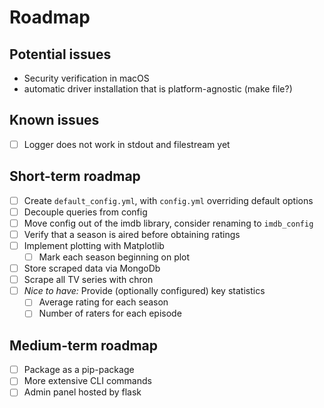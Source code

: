 # Roadmap

## Potential issues

- Security verification in macOS
- automatic driver installation that is platform-agnostic (make file?)

## Known issues

- [ ] Logger does not work in stdout and filestream yet

## Short-term roadmap

- [ ] Create `default_config.yml`, with `config.yml` overriding default options
- [ ] Decouple queries from config
- [ ] Move config out of the imdb library, consider renaming to `imdb_config`
- [ ] Verify that a season is aired before obtaining ratings
- [ ] Implement plotting with Matplotlib
  - [ ] Mark each season beginning on plot
- [ ] Store scraped data via MongoDb
- [ ] Scrape all TV series with chron
- [ ] _Nice to have:_ Provide (optionally configured) key statistics
  - [ ] Average rating for each season
  - [ ] Number of raters for each episode

## Medium-term roadmap

- [ ] Package as a pip-package
- [ ] More extensive CLI commands
- [ ] Admin panel hosted by flask
